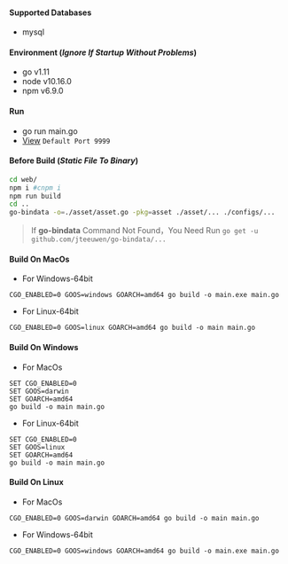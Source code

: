 #### Supported Databases
* mysql

#### Environment (_Ignore If Startup Without Problems_)
* go v1.11
* node v10.16.0
* npm v6.9.0


#### Run
* go run main.go
* [View](http://127.0.0.1:9999) `Default Port 9999`


#### Before Build (_Static File To Binary_)
```bash
cd web/
npm i #cnpm i
npm run build
cd ..
go-bindata -o=./asset/asset.go -pkg=asset ./asset/... ./configs/...
```

>If **go-bindata** Command Not Found，You Need Run ```go get -u github.com/jteeuwen/go-bindata/...```


#### Build On MacOs
* For Windows-64bit
```
CGO_ENABLED=0 GOOS=windows GOARCH=amd64 go build -o main.exe main.go
```
* For Linux-64bit
```
CGO_ENABLED=0 GOOS=linux GOARCH=amd64 go build -o main main.go
```

#### Build On Windows
* For MacOs
```
SET CGO_ENABLED=0
SET GOOS=darwin
SET GOARCH=amd64
go build -o main main.go
```
* For Linux-64bit
```
SET CGO_ENABLED=0
SET GOOS=linux
SET GOARCH=amd64
go build -o main main.go
```

#### Build On Linux
* For MacOs
```
CGO_ENABLED=0 GOOS=darwin GOARCH=amd64 go build -o main main.go
```
* For Windows-64bit
```
CGO_ENABLED=0 GOOS=windows GOARCH=amd64 go build -o main.exe main.go
```
